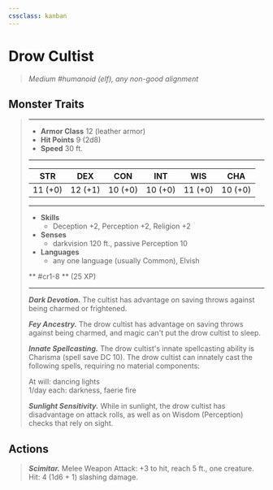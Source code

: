 ```yaml
---
cssclass: kanban
---
```


# Drow Cultist
>*Medium #humanoid (elf), any non-good alignment*
## Monster Traits
>___
>- **Armor Class** 12 (leather armor)
>- **Hit Points** 9 (2d8)
>- **Speed** 30 ft.
>___
>|STR|DEX|CON|INT|WIS|CHA|
>|:---:|:---:|:---:|:---:|:---:|:---:|
>|11 (+0)|12 (+1)|10 (+0)|10 (+0)|11 (+0)|10 (+0)|
>___
>- **Skills**
>	 - Deception +2, Perception +2, Religion +2
>- **Senses**
>	 - darkvision 120 ft., passive Perception 10
>- **Languages**
>	 - any one language (usually Common), Elvish
>
> ** #cr1-8 ** (25 XP)
>___
>***Dark Devotion.*** The cultist has advantage on saving throws against being charmed or frightened.  
>
>***Fey Ancestry.*** The drow cultist has advantage on saving throws against being charmed, and magic can't put the drow cultist to sleep.  
>
>***Innate Spellcasting.*** The drow cultist's innate spellcasting ability is Charisma (spell save DC 10). The drow cultist can innately cast the following spells, requiring no material components:  
>
>At will: dancing lights  
>1/day each: darkness, faerie fire  
>
>
>***Sunlight Sensitivity.*** While in sunlight, the drow cultist has disadvantage on attack rolls, as well as on Wisdom (Perception) checks that rely on sight.  
>
## Actions
>***Scimitar.*** Melee Weapon Attack: +3 to hit, reach 5 ft., one creature. Hit: 4 (1d6 + 1) slashing damage.